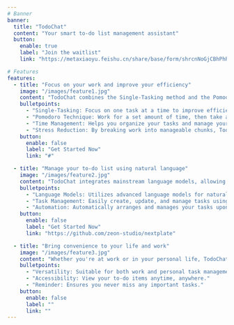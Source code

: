 ```yaml
---
# Banner
banner:
  title: "TodoChat"
  content: "Your smart to-do list management assistant"
  button:
    enable: true
    label: "Join the waitlist"
    link: "https://metaxiaoyu.feishu.cn/share/base/form/shrcnNoGjCBhPhRUNU2kJ2MkZne"

# Features
features:
  - title: "Focus on your work and improve your efficiency"
    image: "/images/feature1.jpg"
    content: "TodoChat combines the Single-Tasking method and the Pomodoro Technique to help you manage your time and tasks more effectively. You can focus on one task at a time, and then take a break after completing the task. This approach can enhance your productivity and reduce work stress."
    bulletpoints:
      - "Single-Tasking: Focus on one task at a time to improve efficiency."
      - "Pomodoro Technique: Work for a set amount of time, then take a short break to maintain productivity and reduce fatigue."
      - "Time Management: Helps you organize your tasks and manage your time effectively."
      - "Stress Reduction: By breaking work into manageable chunks, TodoChat helps reduce work-related stress."
    button:
      enable: false
      label: "Get Started Now"
      link: "#"

  - title: "Manage your to-do list using natural language"
    image: "/images/feature2.jpg"
    content: "TodoChat integrates mainstream language models, allowing you to create, update, and manage your to-do items through natural language. Simply input your tasks, and TodoChat will automatically arrange and manage them for you."
    bulletpoints:
      - "Language Models: Utilizes advanced language models for natural interaction."
      - "Task Management: Easily create, update, and manage tasks using natural language."
      - "Automation: Automatically arranges and manages your tasks upon input."
    button:
      enable: false
      label: "Get Started Now"
      link: "https://github.com/zeon-studio/nextplate"

  - title: "Bring convenience to your life and work"
    image: "/images/feature3.jpg"
    content: "Whether you're at work or in your personal life, TodoChat can help you manage your tasks. You can view your to-do items anytime, anywhere, ensuring you never miss anything important."
    bulletpoints:
      - "Versatility: Suitable for both work and personal task management."
      - "Accessibility: View your to-do items anytime, anywhere."
      - "Reminder: Ensures you never miss any important tasks."
    button:
      enable: false
      label: ""
      link: ""
---
```

